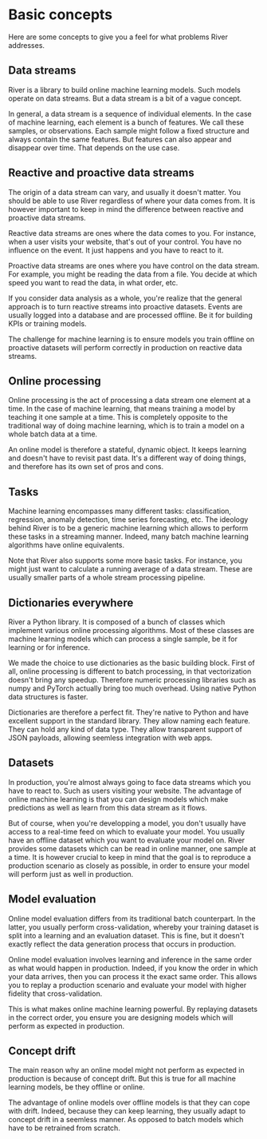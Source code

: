 # Basic concepts

Here are some concepts to give you a feel for what problems River addresses.

## Data streams

River is a library to build online machine learning models. Such models operate on data streams. But a data stream is a bit of a vague concept.

In general, a data stream is a sequence of individual elements. In the case of machine learning, each element is a bunch of features. We call these samples, or observations. Each sample might follow a fixed structure and always contain the same features. But features can also appear and disappear over time. That depends on the use case.

## Reactive and proactive data streams

The origin of a data stream can vary, and usually it doesn't matter. You should be able to use River regardless of where your data comes from. It is however important to keep in mind the difference between reactive and proactive data streams.

Reactive data streams are ones where the data comes to you. For instance, when a user visits your website, that's out of your control. You have no influence on the event. It just happens and you have to react to it.

Proactive data streams are ones where you have control on the data stream. For example, you might be reading the data from a file. You decide at which speed you want to read the data, in what order, etc.

If you consider data analysis as a whole, you're realize that the general approach is to turn reactive streams into proactive datasets. Events are usually logged into a database and are processed offline. Be it for building KPIs or training models.

The challenge for machine learning is to ensure models you train offline on proactive datasets will perform correctly in production on reactive data streams.

## Online processing

Online processing is the act of processing a data stream one element at a time. In the case of machine learning, that means training a model by teaching it one sample at a time. This is completely opposite to the traditional way of doing machine learning, which is to train a model on a whole batch data at a time.

An online model is therefore a stateful, dynamic object. It keeps learning and doesn't have to revisit past data. It's a different way of doing things, and therefore has its own set of pros and cons.

## Tasks

Machine learning encompasses many different tasks: classification, regression, anomaly detection, time series forecasting, etc. The ideology behind River is to be a generic machine learning which allows to perform these tasks in a streaming manner. Indeed, many batch machine learning algorithms have online equivalents.

Note that River also supports some more basic tasks. For instance, you might just want to calculate a running average of a data stream. These are usually smaller parts of a whole stream processing pipeline.

## Dictionaries everywhere

River a Python library. It is composed of a bunch of classes which implement various online processing algorithms. Most of these classes are machine learning models which can process a single sample, be it for learning or for inference.

We made the choice to use dictionaries as the basic building block. First of all, online processing is different to batch processing, in that vectorization doesn't bring any speedup. Therefore numeric processing libraries such as numpy and PyTorch actually bring too much overhead. Using native Python data structures is faster.

Dictionaries are therefore a perfect fit. They're native to Python and have excellent support in the standard library. They allow naming each feature. They can hold any kind of data type. They allow transparent support of JSON payloads, allowing seemless integration with web apps.

## Datasets

In production, you're almost always going to face data streams which you have to react to. Such as users visiting your website. The advantage of online machine learning is that you can design models which make predictions as well as learn from this data stream as it flows.

But of course, when you're developping a model, you don't usually have access to a real-time feed on which to evaluate your model. You usually have an offline dataset which you want to evaluate your model on. River provides some datasets which can be read in online manner, one sample at a time. It is however crucial to keep in mind that the goal is to reproduce a production scenario as closely as possible, in order to ensure your model will perform just as well in production.

## Model evaluation

Online model evaluation differs from its traditional batch counterpart. In the latter, you usually perform cross-validation, whereby your training dataset is split into a learning and an evaluation dataset. This is fine, but it doesn't exactly reflect the data generation process that occurs in production.

Online model evaluation involves learning and inference in the same order as what would happen in production. Indeed, if you know the order in which your data arrives, then you can process it the exact same order. This allows you to replay a production scenario and evaluate your model with higher fidelity that cross-validation.

This is what makes online machine learning powerful. By replaying datasets in the correct order, you ensure you are designing models which will perform as expected in production.

## Concept drift

The main reason why an online model might not perform as expected in production is because of concept drift. But this is true for all machine learning models, be they offline or online.

The advantage of online models over offline models is that they can cope with drift. Indeed, because they can keep learning, they usually adapt to concept drift in a seemless manner. As opposed to batch models which have to be retrained from scratch.
